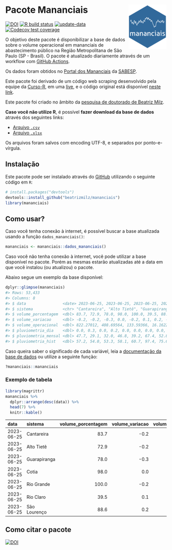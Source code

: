 
<!-- README.md is generated from README.Rmd. Please edit that file -->

# Pacote Mananciais <img src="man/figures/hexlogo.png" align="right" width = "120px"/>

<!-- badges: start -->

[![DOI](https://zenodo.org/badge/DOI/10.5281/zenodo.4733056.svg)](https://doi.org/10.5281/zenodo.4733056)
[![R build
status](https://github.com/beatrizmilz/mananciais/workflows/R-CMD-check/badge.svg)](https://github.com/beatrizmilz/mananciais/actions)
[![update-data](https://github.com/beatrizmilz/mananciais/actions/workflows/2-update_data.yaml/badge.svg)](https://github.com/beatrizmilz/mananciais/actions/workflows/2-update_data.yaml)
[![Codecov test
coverage](https://codecov.io/gh/beatrizmilz/mananciais/branch/master/graph/badge.svg)](https://codecov.io/gh/beatrizmilz/mananciais?branch=master)
<!-- badges: end -->

O objetivo deste pacote é disponibilizar a base de dados sobre o volume
operacional em mananciais de abastecimento público na Região
Metropolitana de São Paulo (SP - Brasil). O pacote é atualizado
diariamente através de um workflow com [GitHub
Actions](https://github.com/beatrizmilz/mananciais/actions).

Os dados foram obtidos no [Portal dos
Mananciais](http://mananciais.sabesp.com.br/Situacao) da
[SABESP](http://site.sabesp.com.br/site/Default.aspx).

Este pacote foi derivado de um código web scraping desenvolvido pela
equipe da [Curso-R](https://www.curso-r.com/), em uma
[live](https://youtu.be/jvZIxrMmOcQ), e o código original está
disponível [neste
link](https://github.com/curso-r/lives/blob/master/drafts/20200730_scraper_sabesp.R).

Este pacote foi criado no âmbito da [pesquisa de doutorado de Beatriz
Milz](https://beatrizmilz.github.io/tese/).

**Caso você não utilize R**, é possível **fazer download da base de
dados** através dos seguintes links:

- [Arquivo
  `.csv`](https://github.com/beatrizmilz/mananciais/raw/master/inst/extdata/mananciais.csv)
- [Arquivo
  `.xlsx`](https://github.com/beatrizmilz/mananciais/blob/master/inst/extdata/mananciais.xlsx?raw=true)

Os arquivos foram salvos com encoding UTF-8, e separados por
ponto-e-vírgula.

## Instalação

Este pacote pode ser instalado através do [GitHub](https://github.com/)
utilizando o seguinte código em `R`:

``` r
# install.packages("devtools")
devtools::install_github("beatrizmilz/mananciais")
library(mananciais)
```

## Como usar?

Caso você tenha conexão à internet, é possível buscar a base atualizada
usando a função `dados_mananciais()`:

``` r
mananciais <- mananciais::dados_mananciais() 
```

Caso você não tenha conexão à internet, você pode utilizar a base
disponível no pacote. Porém as mesmas estarão atualizadas até a data em
que você instalou (ou atualizou) o pacote.

Abaixo segue um exemplo da base disponível:

``` r
dplyr::glimpse(mananciais)
#> Rows: 53,433
#> Columns: 8
#> $ data                <date> 2023-06-25, 2023-06-25, 2023-06-25, 2023-06-25, 2…
#> $ sistema             <chr> "Cantareira", "Alto Tietê", "Guarapiranga", "Cotia…
#> $ volume_porcentagem  <dbl> 83.7, 72.9, 78.0, 98.0, 100.0, 39.5, 88.6, 83.9, 7…
#> $ volume_variacao     <dbl> -0.2, -0.2, -0.3, 0.0, -0.2, 0.1, 0.2, -0.1, -0.1,…
#> $ volume_operacional  <dbl> 822.27012, 408.69564, 133.59366, 16.16227, 112.182…
#> $ pluviometria_dia    <dbl> 0.0, 0.3, 0.0, 0.2, 0.0, 0.0, 0.0, 0.0, 0.2, 0.0, …
#> $ pluviometria_mensal <dbl> 47.7, 29.1, 32.0, 46.8, 39.2, 67.4, 52.8, 47.7, 28…
#> $ pluviometria_hist   <dbl> 57.2, 54.0, 53.3, 58.1, 60.7, 97.4, 75.6, 57.2, 54…
```

Caso queira saber o significado de cada variável, leia a [documentação
da base de
dados](https://beatrizmilz.github.io/mananciais/reference/mananciais.html)
ou utilize a seguinte função:

``` r
?mananciais::mananciais
```

### Exemplo de tabela

``` r
library(magrittr)
mananciais %>% 
  dplyr::arrange(desc(data)) %>% 
  head(7) %>%
  knitr::kable()
```

| data       | sistema      | volume_porcentagem | volume_variacao | volume_operacional | pluviometria_dia | pluviometria_mensal | pluviometria_hist |
|:-----------|:-------------|-------------------:|----------------:|-------------------:|-----------------:|--------------------:|------------------:|
| 2023-06-25 | Cantareira   |               83.7 |            -0.2 |          822.27012 |              0.0 |                47.7 |              57.2 |
| 2023-06-25 | Alto Tietê   |               72.9 |            -0.2 |          408.69564 |              0.3 |                29.1 |              54.0 |
| 2023-06-25 | Guarapiranga |               78.0 |            -0.3 |          133.59366 |              0.0 |                32.0 |              53.3 |
| 2023-06-25 | Cotia        |               98.0 |             0.0 |           16.16227 |              0.2 |                46.8 |              58.1 |
| 2023-06-25 | Rio Grande   |              100.0 |            -0.2 |          112.18231 |              0.0 |                39.2 |              60.7 |
| 2023-06-25 | Rio Claro    |               39.5 |             0.1 |            5.39476 |              0.0 |                67.4 |              97.4 |
| 2023-06-25 | São Lourenço |               88.6 |             0.2 |           78.69304 |              0.0 |                52.8 |              75.6 |

## Como citar o pacote

[![DOI](https://zenodo.org/badge/DOI/10.5281/zenodo.4733056.svg)](https://doi.org/10.5281/zenodo.4733056)
